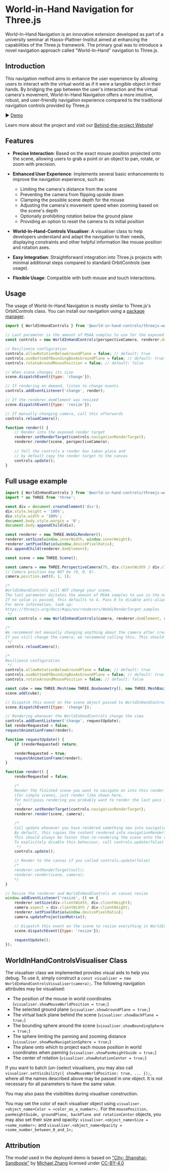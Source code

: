 # World-in-Hand Navigation for Three.js
World-In-Hand Navigation is an innovative extension developed as part of a university seminar at Hasso-Plattner-Institut aimed at enhancing the capabilities of the Three.js framework. The primary goal was to introduce a novel navigation approach called "World-In-Hand" navigation to Three.js.

## Introduction 
This navigation method aims to enhance the user experience by allowing users to interact with the virtual world as if it were a tangible object in their hands. By bridging the gap between the user's interaction and the virtual camera's movement, World-In-Hand Navigation offers a more intuitive, robust, and user-friendly navigation experience compared to the traditional navigation controls provided by Three.js

▶️ [Demo](https://orbitnavjs.github.io/ThreeJSWorldInHand/)

Learn more about the project and visit our [Behind-the-project Website](https://orbitnavjs.github.io/WIHNavigationWebsite/)!

## Features
- **Precise Interaction**: Based on the exact mouse position projected onto the scene, allowing users to grab a point or an object to pan, rotate, or zoom with precision.
  
- **Enhanced User Experience**: Implements several basic enhancements to improve the navigation experience, such as:
  - Limiting the camera's distance from the scene
  - Preventing the camera from flipping upside down
  - Clamping the possible scene depth for the mouse
  - Adjusting the camera's movement speed when zooming based on the scene's depth
  - Optionally prohibiting rotation below the ground plane
  - Providing an option to reset the camera to its initial position
  
- **World-In-Hand-Controls Visualiser**: A visualiser class to help developers understand and adapt the navigation to their needs, displaying constraints and other helpful information like mouse position and rotation axes.

- **Easy Integration**: Straightforward integration into Three.js projects with minimal additional steps compared to standard OrbitControls (see usage).

- **Flexible Usage**: Compatible with both mouse and touch interactions.


## Usage
The usage of World-In-Hand Navigation is mostly similar to Three.js's OrbitControls class. You can install our navigation using a [package manager](https://www.npmjs.com/package/@world-in-hand-controls/threejs-world-in-hand).

```javascript
import { WorldInHandControls } from '@world-in-hand-controls/threejs-world-in-hand';

// Last parameter is the amount of MSAA samples to use for the exposed render target
const controls = new WorldInHandControls(perspectiveCamera, renderer.domElement, renderer, scene, 4);

// Resilience configuration
controls.allowRotationBelowGroundPlane = false; // default: true
controls.useBottomOfBoundingBoxAsGroundPlane = false; // default: true
controls.rotateAroundMousePosition = false; // default: false

// When scene changes its size
scene.dispatchEvent({type: 'change'});

// If rendering on demand, listen to change events
controls.addEventListener('change', render);

// If the renderer.domElement was resized
scene.dispatchEvent({type: 'resize'});

// If manually changing camera, call this afterwards
controls.reloadCamera();

function render() {
    // Render into the exposed render target
    renderer.setRenderTarget(controls.navigationRenderTarget);
    renderer.render(scene, perspectiveCamera);
    
    // Tell the controls a render has taken place and
    // by default copy the render target to the canvas
    controls.update();
}
```

## Full usage example
```javascript
import { WorldInHandControls } from '@world-in-hand-controls/threejs-world-in-hand';
import * as THREE from 'three';

const div = document.createElement('div');
div.style.height = '100%';
div.style.width = '100%';
document.body.style.margin = '0';
document.body.appendChild(div);

const renderer = new THREE.WebGLRenderer();
renderer.setSize(window.innerWidth, window.innerHeight);
renderer.setPixelRatio(window.devicePixelRatio);
div.appendChild(renderer.domElement);

const scene = new THREE.Scene();

const camera = new THREE.PerspectiveCamera(75, div.clientWidth / div.clientHeight, 0.1, 1000);
// Camera position may NOT be (0, 0, 0).
camera.position.set(0, 1, 1);

/*
WorldInHandControls will NOT change your scene.
The last parameter dictates the amount of MSAA samples to use in the navigationRenderTarget.
If no value is passed, this defaults to 4. Pass 0 to disable anti-aliasing.
For more information, look up:
https://threejs.org/docs/#api/en/renderers/WebGLRenderTarget.samples
 */
const controls = new WorldInHandControls(camera, renderer.domElement, renderer, scene, 4);

/*
We recommend not manually changing anything about the camera after creating WorldInHandControls.
If you still change the camera, we recommend calling this. This should return the controls into a working state
 */
controls.reloadCamera();

/*
Resilience configuration
 */
controls.allowRotationBelowGroundPlane = false; // default: true
controls.useBottomOfBoundingBoxAsGroundPlane = false; // default: true
controls.rotateAroundMousePosition = false; // default: false

const cube = new THREE.Mesh(new THREE.BoxGeometry(), new THREE.MeshBasicMaterial());
scene.add(cube);

// Dispatch this event on the scene object passed to WorldInHandControls whenever you make changes to the scene that change its size
scene.dispatchEvent({type: 'change'});

// Rendering whenever the WorldInHandControls change the view
controls.addEventListener('change', requestUpdate);
let renderRequested = false;
requestAnimationFrame(render);

function requestUpdate() {
    if (renderRequested) return;

    renderRequested = true;
    requestAnimationFrame(render);
}

function render() {
    renderRequested = false;

    /*
    Render the finished scene you want to navigate on into this render target
    (for simple scenes, just render like shown here, 
    for multipass rendering you probably want to render the last pass into the render target)
     */
    renderer.setRenderTarget(controls.navigationRenderTarget);
    renderer.render(scene, camera);

    /*
    Call update whenever you have rendered something new into navigationRenderTarget.
    By default, this copies the content rendered into navigationRenderTarget onto the canvas.
    This should always be faster than re-rendering the scene onto the canvas.
    To explicitely disable this behaviour, call controls.update(false)
     */
    controls.update();

    // Render to the canvas if you called controls.update(false)
    /*
    renderer.setRenderTarget(null);
    renderer.render(scene, camera);
    */
}

// Resize the renderer and WorldInHandControls on canvas resize
window.addEventListener('resize', () => {
    renderer.setSize(div.clientWidth, div.clientHeight);
    camera.aspect = div.clientWidth / div.clientHeight;
    renderer.setPixelRatio(window.devicePixelRatio);
    camera.updateProjectionMatrix();

    // Dispatch this event on the scene to resize everything in WorldInHandControls automatically
    scene.dispatchEvent({type: 'resize'});

    requestUpdate();
});
```

## WorldInHandControlsVisualiser Class
The visualiser class we implemented provides visual aids to help you debug. To use it, simply construct a ```const visualiser = new WorldInHandControlsVisualiser(camera);```.
The following navigation attributes may be visualised:

-  The position of the mouse in world coordinates (```visualiser.showMouseWorldPosition = true;```)
-  The selected ground plane (```visualiser.showGroundPlane = true;```)
- The virtual back plane behind the scene (```visualiser.showBackPlane = true;```)
- The bounding sphere around the scene (```visualiser.showBoundingSphere = true;```)
- The sphere limiting the panning and zooming distance (```visualiser.showMaxNavigationSphere = true;```)
- The plane onto which to project each mouse position in world coordinates when panning (```visualiser.showPanHeightGuide = true;```)
- The center of rotation (```visualiser.showRotationCenter = true;```)

If you want to batch (un-)select visualisers, you may also call ```visualiser.setVisibility({ showMouseWorldPosition: true, ... });```,
where all the names described above may be passed in one object. It is not necessary for all parameters to have the same value.

You may also pass the visibilities during visualiser construction. 

You may set the color of each visualiser object using ```visualiser.<object_name>Color = <color_as_a_number>;```.
For the ```mousePosition, panHeightGuide, groundPlane, backPlane and rotationCenter``` objects, you may also set their
size and opacity: ```visualiser.<object_name>Size = <some_number>;``` and ```visualiser.<object_name>Opacity = <some_number_between_0_and_1>;```

## Attribution
The model used in the deployed demo is based on ["City- Shanghai-Sandboxie"](https://sketchfab.com/3d-models/city-shanghai-sandboxie-3eab4438b9b34ceeaa35367429732970) by [Michael Zhang](https://sketchfab.com/beyond.zht) licensed under [CC-BY-4.0](http://creativecommons.org/licenses/by/4.0/)
